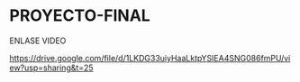 # PROYECTO-FINAL
ENLASE VIDEO 

https://drive.google.com/file/d/1LKDG33uiyHaaLktpYSIEA4SNG086fmPU/view?usp=sharing&t=25
